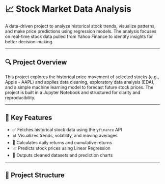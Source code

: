 # 📈 Stock Market Data Analysis

A data-driven project to analyze historical stock trends, visualize patterns, and make price predictions using regression models. The analysis focuses on real-time stock data pulled from Yahoo Finance to identify insights for better decision-making.

---

## 🔍 Project Overview

This project explores the historical price movement of selected stocks (e.g., Apple - AAPL) and applies data cleaning, exploratory data analysis (EDA), and a simple machine learning model to forecast future stock prices. The project is built in a Jupyter Notebook and structured for clarity and reproducibility.

---

## 🚀 Key Features

- ✅ Fetches historical stock data using the `yfinance` API
- 📊 Visualizes trends, volatility, and moving averages
- 🧮 Calculates daily returns and cumulative returns
- 📈 Predicts stock prices using Linear Regression
- 📁 Outputs cleaned datasets and prediction charts

---

## 📁 Project Structure


